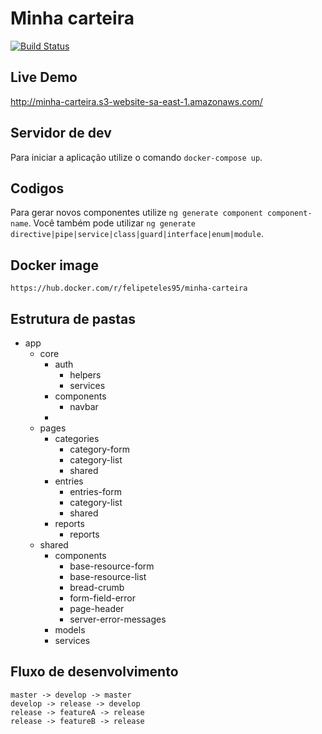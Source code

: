 # Minha carteira
[![Build Status](https://travis-ci.org/joemccann/dillinger.svg?branch=master)](https://github.com/felipet66)
## Live Demo

http://minha-carteira.s3-website-sa-east-1.amazonaws.com/

## Servidor de dev

Para iniciar a aplicação utilize o comando `docker-compose up`.

## Codigos

Para gerar novos componentes utilize `ng generate component component-name`. Você também pode utilizar `ng generate directive|pipe|service|class|guard|interface|enum|module`.

## Docker image

`https://hub.docker.com/r/felipeteles95/minha-carteira`

## Estrutura de pastas
- app
    - core
        - auth
            - helpers
            - services
        - components
            - navbar
        - 
    - pages
        - categories
            - category-form
            - category-list
            - shared
        - entries
            - entries-form
            - category-list
            - shared
        - reports
            - reports
    - shared
        - components
            - base-resource-form
            - base-resource-list
            - bread-crumb
            - form-field-error
            - page-header
            - server-error-messages
        - models
        - services

## Fluxo de desenvolvimento
`master -> develop -> master` <br />
`develop -> release -> develop` <br />
`release -> featureA -> release` <br />
`release -> featureB -> release`

